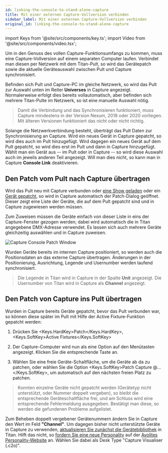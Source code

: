 ```yaml
---
id: linking-the-console-to-stand-alone-capture
title: Mit einer externen Capture-Vollversion verbinden
sidebar_label: Mit einer externen Capture-Vollversion verbinden
original_id: linking-the-console-to-stand-alone-capture
---
```


import Keys from '@site/src/components/key.ts';
import Video from '@site/src/components/video.tsx';

Um in den Genuss des vollen Capture-Funktionsumfangs zu kommen, muss
eine Capture-Vollversion auf einem separaten Computer laufen. Verbindet
man diesen per Netzwerk mit dem Titan-Pult, so wird das Gerätepatch
sowie die aktuelle Geräteauswahl zwischen Pult und Capture
synchronisiert.

Befinden sich Pult und Capture-PC im gleiche Netzwerk, so wird das Pult
zur Auswahl unten im Reiter <strong>Universes</strong> in Capture angezeigt.
Normalerweise erfolgt dies bereits vollautomatisch, aber befinden sich
mehrere Titan-Pulte im Netzwerk, so ist eine manuelle Auswahl nötig.

> Damit die Verbindung und das Synchronisieren funktioniert, muss Capture mindestens in der Version Nexum, 2018 oder 2020 vorliegen. Mit älteren Versionen funktioniert das nicht oder nicht richtig.

Solange die Netzwerkverbindung besteht, überträgt das Pult Daten zur
Synchronisierung an Capture. Wird ein neues Gerät in Capture gepatcht,
so wird dies auch im Pult hinzugefügt. Wird dagegen ein neues Gerät auf
dem Pult gepatcht, so wird dies erst im Pult und dann in Capture
hinzugefügt. Wählt man ein Gerät aus -- im Pult oder in Capture -- so
wird diese Auswahl auch im jeweils anderen Teil angezeigt. Will man dies
nicht, so kann man in Capture <strong>Console Link</strong> deaktivieren.

## Den Patch vom Pult nach Capture übertragen

Wird das Pult neu mit Capture verbunden oder [eine Show geladen](../titan-basics/loading-and-saving-shows.md#laden-einer-show) oder ein
[Gerät gepatcht](../patching/patching-new-fixtures-or-dimmers.md), so 
wird in Capture automatisch der Patch-Dialog geöffnet. Dieser zeigt 
eine Liste der Geräte, die auf dem Pult gepatcht sind und in Capture 
zugewiesen werden müssen.

Zum Zuweisen müssen die Geräte einfach von dieser Liste in eins der
Capture-Fenster gezogen werden; dabei wird automatisch die in Titan
angegebene DMX-Adresse verwendet. Es lassen sich auch mehrere Geräte
gleichzeitig auswählen und in Capture zuweisen.

![Capture Console Patch Window](/docs/images/Capture-Console-Patch-Window.png)

Wurden Geräte bereits im internen Capture positioniert, so werden auch
die Positionsdaten an das externe Capture übertragen. Änderungen in der
Positionierung, Ausrichtung, Legende und Usernumber werden laufend
synchronisiert.

> Die Legende in Titan wird in Capture in der Spalte <strong>Unit</strong> angezeigt. 
Die Usernumber von Titan wird in Capture als <strong>Channel</strong> angezeigt.

## Den Patch von Capture ins Pult übertragen

Wurden in Capture bereits Geräte gepatcht, bevor das Pult verbunden war,
so können diese später im Pult mit Hilfe der Active Fixture-Funktion
gepatcht werden:

1. Drücken Sie <Keys.HardKey>Patch</Keys.HardKey>, <Keys.SoftKey>Active Fixtures</Keys.SoftKey>

2. Der Capture-Computer wird nun als eine Option auf den Menütasten
angezeigt. Klicken Sie die entsprechende Taste an.

3. Wählen Sie eine freie Geräte-Schaltfläche, um die Geräte ab da zu
patchen, oder wählen Sie die Option <Keys.SoftKey>Patch Capture @...</Keys.SoftKey>, um
automatisch auf den nächsten freien Platz zu patchen.

> Konnten einzelne Geräte nicht gepatcht werden (Gerätetyp nicht
unterstützt, oder Nummer doppelt vergeben), so bleibt die entsprechende
Geräteschaltfläche frei, und am Schluss wird eine entsprechende
Fehlermeldung ausgegeben. Bestätigt man diese, so werden die gefundenen
Probleme aufgelistet.

Zum Beheben doppelt vergebener Gerätenummern ändern Sie in Capture den
Wert im Feld <strong>"Channel"</strong>. Um dagegen bisher nicht unterstützte Geräte in
Capture zu verwenden, [aktualisieren Sie zunächst die Gerätebibliothek](../fixture-personalities.md#aktualisieren-des-personality-speichers-des-pultes) 
in Titan. Hilft das nicht, so [fordern Sie eine neue Personality](../fixture-personalities.md#anfordern-einer-neuen-gerätedatei) auf
der [Avolites Personality-Website](https://personalities.avolites.com/?mainPage=Request%20Queue.asp&) an. Wählen
Sie dabei als Desk Type "Capture Visualiser (.c2o)".